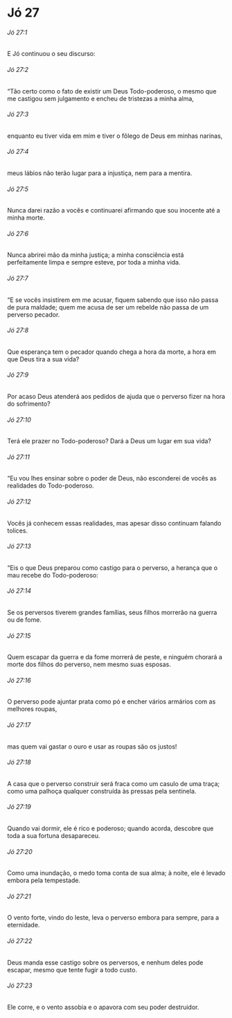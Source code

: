 # Jó 27

###### Jó 27:1

E Jó continuou o seu discurso:

###### Jó 27:2

“Tão certo como o fato de existir um Deus Todo-poderoso, o mesmo que me castigou sem julgamento e encheu de tristezas a minha alma,

###### Jó 27:3

enquanto eu tiver vida em mim e tiver o fôlego de Deus em minhas narinas,

###### Jó 27:4

meus lábios não terão lugar para a injustiça, nem para a mentira.

###### Jó 27:5

Nunca darei razão a vocês e continuarei afirmando que sou inocente até a minha morte.

###### Jó 27:6

Nunca abrirei mão da minha justiça; a minha consciência está perfeitamente limpa e sempre esteve, por toda a minha vida.

###### Jó 27:7

“E se vocês insistirem em me acusar, fiquem sabendo que isso não passa de pura maldade; quem me acusa de ser um rebelde não passa de um perverso pecador.

###### Jó 27:8

Que esperança tem o pecador quando chega a hora da morte, a hora em que Deus tira a sua vida?

###### Jó 27:9

Por acaso Deus atenderá aos pedidos de ajuda que o perverso fizer na hora do sofrimento?

###### Jó 27:10

Terá ele prazer no Todo-poderoso? Dará a Deus um lugar em sua vida?

###### Jó 27:11

“Eu vou lhes ensinar sobre o poder de Deus, não esconderei de vocês as realidades do Todo-poderoso.

###### Jó 27:12

Vocês já conhecem essas realidades, mas apesar disso continuam falando tolices.

###### Jó 27:13

“Eis o que Deus preparou como castigo para o perverso, a herança que o mau recebe do Todo-poderoso:

###### Jó 27:14

Se os perversos tiverem grandes famílias, seus filhos morrerão na guerra ou de fome.

###### Jó 27:15

Quem escapar da guerra e da fome morrerá de peste, e ninguém chorará a morte dos filhos do perverso, nem mesmo suas esposas.

###### Jó 27:16

O perverso pode ajuntar prata como pó e encher vários armários com as melhores roupas,

###### Jó 27:17

mas quem vai gastar o ouro e usar as roupas são os justos!

###### Jó 27:18

A casa que o perverso construir será fraca como um casulo de uma traça; como uma palhoça qualquer construída às pressas pela sentinela.

###### Jó 27:19

Quando vai dormir, ele é rico e poderoso; quando acorda, descobre que toda a sua fortuna desapareceu.

###### Jó 27:20

Como uma inundação, o medo toma conta de sua alma; à noite, ele é levado embora pela tempestade.

###### Jó 27:21

O vento forte, vindo do leste, leva o perverso embora para sempre, para a eternidade.

###### Jó 27:22

Deus manda esse castigo sobre os perversos, e nenhum deles pode escapar, mesmo que tente fugir a todo custo.

###### Jó 27:23

Ele corre, e o vento assobia e o apavora com seu poder destruidor.

